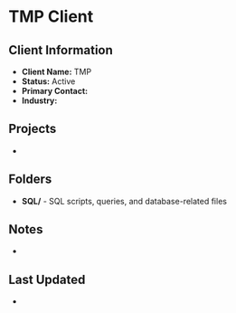 # TMP Client

## Client Information
- **Client Name:** TMP
- **Status:** Active
- **Primary Contact:** 
- **Industry:** 

## Projects
- 

## Folders
- **SQL/** - SQL scripts, queries, and database-related files

## Notes
- 

## Last Updated
- 

